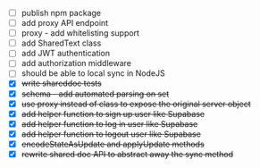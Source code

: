 - [ ] publish npm package
- [ ] add proxy API endpoint
- [ ] proxy - add whitelisting support
- [ ] add SharedText class
- [ ] add JWT authentication
- [ ] add authorization middleware
- [ ] should be able to local sync in NodeJS
- [X] ~~write shareddoc tests~~
- [X] ~~schema - add automated parsing on set~~
- [X] ~~use proxy instead of class to expose the original server object~~
- [X] ~~add helper function to sign up user like Supabase~~
- [X] ~~add helper function to log in user like Supabase~~
- [X] ~~add helper function to logout user like Supabase~~
- [X] ~~encodeStateAsUpdate and applyUpdate methods~~
- [X] ~~rewrite shared doc API to abstract away the sync method~~